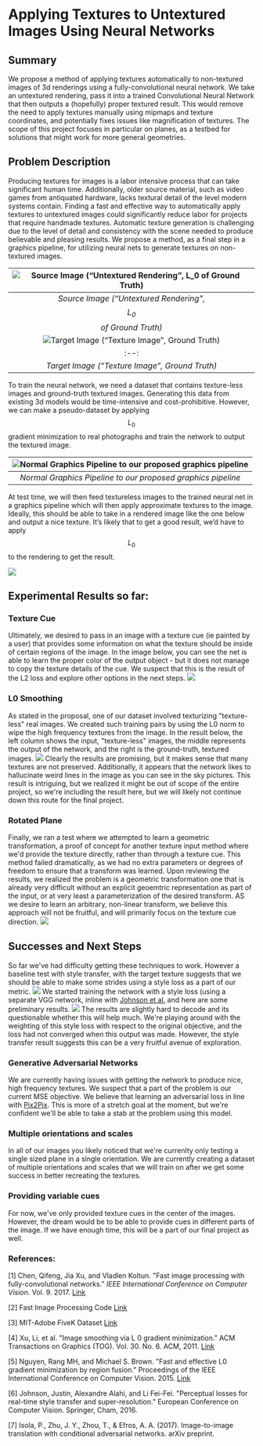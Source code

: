 <script type="text/javascript" async="" src="https://cdnjs.cloudflare.com/ajax/libs/mathjax/2.7.2/MathJax.js?config=TeX-MML-AM_CHTML"></script>
# Applying Textures to Untextured Images Using Neural Networks

## Summary

We propose a method of applying textures automatically to non-textured images of 3d renderings using a fully-convolutional neural network. We take an untextured rendering, pass it into a trained Convolutional Neural Network that then outputs a (hopefully) proper textured result. This would remove the need to apply textures manually using mipmaps and texture coordinates, and potentially fixes issues like magnification of textures. The scope of this project focuses in particular on planes,
as a testbed for solutions that might work for more general geometries. 

## Problem Description

Producing textures for images is a labor intensive process that can take significant human time. Additionally, older source material, such as video games from antiquated hardware, lacks textural detail of the level modern systems contain. Finding a fast and effective way to automatically apply textures to untextured images could significantly reduce labor for projects that require handmade textures. Automatic texture generation is challenging due to the level of detail and consistency with the scene needed to produce believable and pleasing results.  We propose a method, as a final step in a graphics pipeline, for utilizing neural nets to generate textures on non-textured images. 

|![Source Image (“Untextured Rendering”, $$L_0$$ of Ground Truth)](https://d2mxuefqeaa7sj.cloudfront.net/s_8DD81CC4A167A6BC0747207D4F08D74E4063E97814787C9C3CF8C3FC912A5AC4_1522619922117_L0.jpeg)|
|:--:| 
| *Source Image (“Untextured Rendering”, $$L_0$$ of Ground Truth)* |
|![Target Image (“Texture Image”, Ground Truth)](https://d2mxuefqeaa7sj.cloudfront.net/s_8DD81CC4A167A6BC0747207D4F08D74E4063E97814787C9C3CF8C3FC912A5AC4_1522619981475_Reg.jpeg)|
|:--:|
| *Target Image (“Texture Image”, Ground Truth)* |


To train the neural network, we need a dataset that contains texture-less images and ground-truth textured images. Generating this data from existing 3d models would be time-intensive and cost-prohibitive. However, we can make a pseudo-dataset by applying $$L_0$$ gradient minimization to real photographs and train the network to output the textured image. 

|![Normal Graphics Pipeline to our proposed graphics pipeline](https://d2mxuefqeaa7sj.cloudfront.net/s_EC8A632A5A7918595C67F233EC67BB235C13597A531880ECA5FA4896F0896040_1522622416920_diag.png)|
|:--:|
| *Normal Graphics Pipeline to our proposed graphics pipeline* |



At test time, we will then feed textureless images to the trained neural net in a graphics pipeline which will then apply approximate textures to the image.  Ideally, this should be able to take in a rendered image like the one below and output a nice texture. It’s likely that to get a good result, we’d have to apply $$L_0$$ to the rendering to get the result.

![](https://d2mxuefqeaa7sj.cloudfront.net/s_EC8A632A5A7918595C67F233EC67BB235C13597A531880ECA5FA4896F0896040_1522623965829_image.png)

## Experimental Results so far:

### Texture Cue 
Ultimately, we desired to pass in an image with a texture cue (ie painted by a user) that provides some information on what the texture should be inside of certain regions of the image. In the image below, you can see the net is able to learn the proper color of the output object - but it does not manage to copy the texture details of the cue. We suspect that this is the result of the L2 loss and explore other options in the next steps.
[![](https://d1b10bmlvqabco.cloudfront.net/attach/jcawl9n5m3s4s3/icguy9n240e1rp/jg490i8n2v22/all.jpg)](https://github.com/philkuz/184final/blob/master/images/geometry-v1.jpg)
### L0 Smoothing
As stated in the proposal, one of our dataset involved texturizing "texture-less" real images. We created such training pairs by using the L0 norm to wipe the high frequency textures from the image. In the result below, the left column shows the input, "texture-less" images, the middle represents the output of the network, and the right
is the ground-truth, textured images.
[![](https://d1b10bmlvqabco.cloudfront.net/attach/jcawl9n5m3s4s3/icguy9n240e1rp/jg49kul9iu17/individualImage.png)](https://github.com/philkuz/184final/blob/master/images/l0texturize.jpg)
Clearly the results are promising, but it makes sense that many textures are not preserved. Additionally, it appears that the network likes to hallucinate weird lines in the image as you can see in the sky pictures. This result is intriguing, but we realized it might be out of scope of the entire project, so we're including the result here, but
we will likely not continue down this route for the final project.
### Rotated Plane
Finally, we ran a test where we attempted to learn a geometric transformation, a proof of concept for another texture input method where we'd provide the texture directly, 
rather than through a texture cue. This method failed dramatically, as we had no extra parameters or degrees of freedom to ensure that a transform was learned. Upon reviewing the results, we realized the problem is a geometric transformation one that is already very difficult without an explicit geoemtric representation as part of the input, or at
very least a parameterization of the desired transform. AS we desire to learn an arbitrary, non-linear transform, we believe this approach will not be fruitful, and will primarily focus on the texture cue direction.
[![](images/rotated_plane_crop.jpg)](https://github.com/philkuz/184final/blob/master/images/rotated_plane.jpg)
## Successes and Next Steps
So far we've had difficulty getting these techniques to work. However a baseline test with style transfer, with the target texture suggests that we should be able to 
make some strides using a style loss as a part of our metric. 
[![](images/style_transfer.png)](https://github.com/philkuz/184final/blob/master/images/style_transfer.png)
We started training the network with  a style loss (using a separate VGG network, inline with [Johnson et al.](https://arxiv.org/abs/1603.08155) and here are some preliminary results.
[![](images/geometry-style-v2_partway_crop.jpg)](https://github.com/philkuz/184final/blob/master/images/geometry-style-v2_partway_crop.jpg)
The results are slightly hard to decode and its questionable whether this will help much. We're playing around with the weighting of this style loss with respect to the original objective, and the loss had not converged when this output was made. However, the style transfer result suggests this can be a very fruitful avenue of exploration.
### Generative Adversarial Networks
We are currently having issues with getting the network to produce nice, high frequency textures. We suspect that a part of the problem is our current MSE objective. We believe that learning an adversarial loss in line with [Pix2Pix](https://phillipi.github.io/pix2pix/). This is more of a stretch goal at the moment, but we're confident we'll be
able to take a stab at the problem using this model.

### Multiple orientations and scales
In all of our images you likely noticed that we're currenlty only testing a single sized plane in a single orientation. We are currently creating a dataset of multiple orientations and scales that we will train on after we get some success in better recreating the textures.

### Providing variable cues
For now, we've only provided texture cues in the center of the images. However, the dream would be to be able to provide cues in different parts of the image. If we have enough time, this will be a part of our final project as well.


### References:
[1] Chen, Qifeng, Jia Xu, and Vladlen Koltun. "Fast image processing with fully-convolutional networks." *IEEE International Conference on Computer Vision*. Vol. 9. 2017. [Link](http://openaccess.thecvf.com/content_iccv_2017/html/Chen_Fast_Image_Processing_ICCV_2017_paper.html)

[2] Fast Image Processing Code [Link](https://github.com/CQFIO/FastImageProcessing)

[3] MIT-Adobe FiveK Dataset [Link](https://data.csail.mit.edu/graphics/fivek/)

[4] Xu, Li, et al. "Image smoothing via L 0 gradient minimization." ACM Transactions on Graphics (TOG). Vol. 30. No. 6. ACM, 2011. [Link](https://dl.acm.org/citation.cfm?id=2024208)

[5] Nguyen, Rang MH, and Michael S. Brown. "Fast and effective L0 gradient minimization by region fusion." Proceedings of the IEEE International Conference on Computer Vision. 2015. [Link](https://www.cv-foundation.org/openaccess/content_iccv_2015/papers/Nguyen_Fast_and_Effective_ICCV_2015_paper.pdf)

[6] Johnson, Justin, Alexandre Alahi, and Li Fei-Fei. "Perceptual losses for real-time style transfer and super-resolution." European Conference on Computer Vision. Springer, Cham, 2016.

[7] Isola, P., Zhu, J. Y., Zhou, T., & Efros, A. A. (2017). Image-to-image translation with conditional adversarial networks. arXiv preprint.
